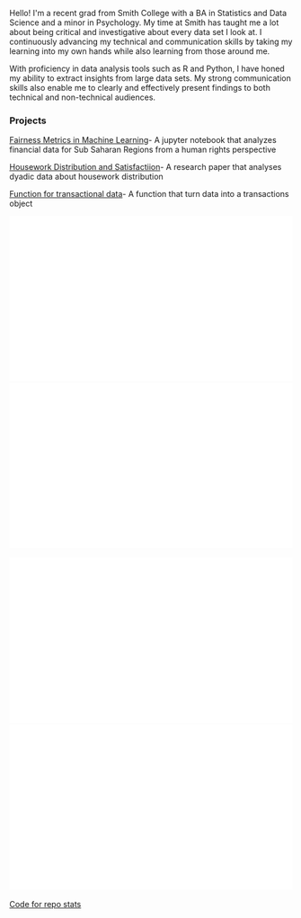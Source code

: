 Hello! I'm a recent grad from Smith College with a BA in Statistics and Data Science and a minor in Psychology. My time at Smith has taught me a lot about being critical and investigative about every data set I look at. I continuously advancing my technical and communication skills by taking my learning into my own hands while also learning from those around me. 

With proficiency in data analysis tools such as R and Python, I have honed my ability to extract insights from large data sets. My strong communication skills also enable me to clearly and effectively present findings to both technical and non-technical audiences.

### Projects

[Fairness Metrics in Machine Learning](https://github.com/sds-capstone/2022-09-proj7-women-at-table)- A jupyter notebook that analyzes financial data for Sub Saharan Regions from a human rights perspective

[Housework Distribution and Satisfactiion](https://github.com/agoswa/housework_analysis)- A research paper that analyses dyadic data about housework distribution

[Function for transactional data](https://github.com/sds270/project_phase_1-MargaretBassney)- A function that turn data into a transactions object

![](https://raw.githubusercontent.com/MargaretBassney/github-stats/master/generated/overview.svg#gh-dark-mode-only)
![](https://raw.githubusercontent.com/MargaretBassney/github-stats/master/generated/overview.svg#gh-light-mode-only)


![](https://raw.githubusercontent.com/MargaretBassney/github-stats/master/generated/languages.svg#gh-dark-mode-only)
![](https://raw.githubusercontent.com/MargaretBassney/github-stats/master/generated/languages.svg#gh-light-mode-only)

[Code for repo stats](https://github.com/jstrieb/github-stats)
